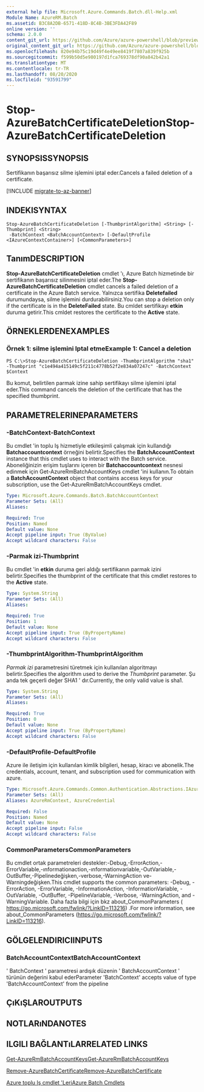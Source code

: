 ```yaml
---
external help file: Microsoft.Azure.Commands.Batch.dll-Help.xml
Module Name: AzureRM.Batch
ms.assetid: B3C8A2DB-6571-418D-8C4B-3BE3FDA42F89
online version: ''
schema: 2.0.0
content_git_url: https://github.com/Azure/azure-powershell/blob/preview/src/ResourceManager/AzureBatch/Commands.Batch/help/Stop-AzureBatchCertificateDeletion.md
original_content_git_url: https://github.com/Azure/azure-powershell/blob/preview/src/ResourceManager/AzureBatch/Commands.Batch/help/Stop-AzureBatchCertificateDeletion.md
ms.openlocfilehash: 820e94b75c19d49f4e49ee8419f7807a839f925b
ms.sourcegitcommit: f599b50d5e980197d1fca769378df90a842b42a1
ms.translationtype: MT
ms.contentlocale: tr-TR
ms.lasthandoff: 08/20/2020
ms.locfileid: "93591799"
---
```

# <span data-ttu-id="ad7fc-101">Stop-AzureBatchCertificateDeletion</span><span class="sxs-lookup"><span data-stu-id="ad7fc-101">Stop-AzureBatchCertificateDeletion</span></span>

## <span data-ttu-id="ad7fc-102">SYNOPSIS</span><span class="sxs-lookup"><span data-stu-id="ad7fc-102">SYNOPSIS</span></span>
<span data-ttu-id="ad7fc-103">Sertifikanın başarısız silme işlemini iptal eder.</span><span class="sxs-lookup"><span data-stu-id="ad7fc-103">Cancels a failed deletion of a certificate.</span></span>

[!INCLUDE [migrate-to-az-banner](../../includes/migrate-to-az-banner.md)]

## <span data-ttu-id="ad7fc-104">INDEKI</span><span class="sxs-lookup"><span data-stu-id="ad7fc-104">SYNTAX</span></span>

```
Stop-AzureBatchCertificateDeletion [-ThumbprintAlgorithm] <String> [-Thumbprint] <String>
 -BatchContext <BatchAccountContext> [-DefaultProfile <IAzureContextContainer>] [<CommonParameters>]
```

## <span data-ttu-id="ad7fc-105">Tanım</span><span class="sxs-lookup"><span data-stu-id="ad7fc-105">DESCRIPTION</span></span>
<span data-ttu-id="ad7fc-106">**Stop-AzureBatchCertificateDeletion** cmdlet 'ı, Azure Batch hizmetinde bir sertifikanın başarısız silinmesini iptal eder.</span><span class="sxs-lookup"><span data-stu-id="ad7fc-106">The **Stop-AzureBatchCertificateDeletion** cmdlet cancels a failed deletion of a certificate in the Azure Batch service.</span></span>
<span data-ttu-id="ad7fc-107">Yalnızca sertifika **Deletefailed** durumundaysa, silme işlemini durdurabilirsiniz.</span><span class="sxs-lookup"><span data-stu-id="ad7fc-107">You can stop a deletion only if the certificate is in the **DeleteFailed** state.</span></span>
<span data-ttu-id="ad7fc-108">Bu cmldet sertifikayı **etkin** duruma getirir.</span><span class="sxs-lookup"><span data-stu-id="ad7fc-108">This cmldet restores the certificate to the **Active** state.</span></span>

## <span data-ttu-id="ad7fc-109">ÖRNEKLERDEN</span><span class="sxs-lookup"><span data-stu-id="ad7fc-109">EXAMPLES</span></span>

### <span data-ttu-id="ad7fc-110">Örnek 1: silme işlemini Iptal etme</span><span class="sxs-lookup"><span data-stu-id="ad7fc-110">Example 1: Cancel a deletion</span></span>
```
PS C:\>Stop-AzureBatchCertificateDeletion -ThumbprintAlgorithm "sha1" -Thumbprint "c1e494a415149c5f211c4778b52f2e834a07247c" -BatchContext $Context
```

<span data-ttu-id="ad7fc-111">Bu komut, belirtilen parmak izine sahip sertifikayı silme işlemini iptal eder.</span><span class="sxs-lookup"><span data-stu-id="ad7fc-111">This command cancels the deletion of the certificate that has the specified thumbprint.</span></span>

## <span data-ttu-id="ad7fc-112">PARAMETRELERINE</span><span class="sxs-lookup"><span data-stu-id="ad7fc-112">PARAMETERS</span></span>

### <span data-ttu-id="ad7fc-113">-BatchContext</span><span class="sxs-lookup"><span data-stu-id="ad7fc-113">-BatchContext</span></span>
<span data-ttu-id="ad7fc-114">Bu cmdlet 'in toplu Iş hizmetiyle etkileşimli çalışmak için kullandığı **Batchaccountcontext** örneğini belirtir.</span><span class="sxs-lookup"><span data-stu-id="ad7fc-114">Specifies the **BatchAccountContext** instance that this cmdlet uses to interact with the Batch service.</span></span>
<span data-ttu-id="ad7fc-115">Aboneliğinizin erişim tuşlarını içeren bir **Batchaccountcontext** nesnesi edinmek için Get-AzureRmBatchAccountKeys cmdlet 'ini kullanın.</span><span class="sxs-lookup"><span data-stu-id="ad7fc-115">To obtain a **BatchAccountContext** object that contains access keys for your subscription, use the Get-AzureRmBatchAccountKeys cmdlet.</span></span>

```yaml
Type: Microsoft.Azure.Commands.Batch.BatchAccountContext
Parameter Sets: (All)
Aliases: 

Required: True
Position: Named
Default value: None
Accept pipeline input: True (ByValue)
Accept wildcard characters: False
```

### <span data-ttu-id="ad7fc-116">-Parmak izi</span><span class="sxs-lookup"><span data-stu-id="ad7fc-116">-Thumbprint</span></span>
<span data-ttu-id="ad7fc-117">Bu cmdlet 'in **etkin** duruma geri aldığı sertifikanın parmak izini belirtir.</span><span class="sxs-lookup"><span data-stu-id="ad7fc-117">Specifies the thumbprint of the certificate that this cmdlet restores to the **Active** state.</span></span>

```yaml
Type: System.String
Parameter Sets: (All)
Aliases: 

Required: True
Position: 1
Default value: None
Accept pipeline input: True (ByPropertyName)
Accept wildcard characters: False
```

### <span data-ttu-id="ad7fc-118">-ThumbprintAlgorithm</span><span class="sxs-lookup"><span data-stu-id="ad7fc-118">-ThumbprintAlgorithm</span></span>
<span data-ttu-id="ad7fc-119">*Parmak izi* parametresini türetmek için kullanılan algoritmayı belirtir.</span><span class="sxs-lookup"><span data-stu-id="ad7fc-119">Specifies the algorithm used to derive the *Thumbprint* parameter.</span></span>
<span data-ttu-id="ad7fc-120">Şu anda tek geçerli değer SHA1 ' dır.</span><span class="sxs-lookup"><span data-stu-id="ad7fc-120">Currently, the only valid value is sha1.</span></span>

```yaml
Type: System.String
Parameter Sets: (All)
Aliases: 

Required: True
Position: 0
Default value: None
Accept pipeline input: True (ByPropertyName)
Accept wildcard characters: False
```

### <span data-ttu-id="ad7fc-121">-DefaultProfile</span><span class="sxs-lookup"><span data-stu-id="ad7fc-121">-DefaultProfile</span></span>
<span data-ttu-id="ad7fc-122">Azure ile iletişim için kullanılan kimlik bilgileri, hesap, kiracı ve abonelik.</span><span class="sxs-lookup"><span data-stu-id="ad7fc-122">The credentials, account, tenant, and subscription used for communication with azure.</span></span>

```yaml
Type: Microsoft.Azure.Commands.Common.Authentication.Abstractions.IAzureContextContainer
Parameter Sets: (All)
Aliases: AzureRmContext, AzureCredential

Required: False
Position: Named
Default value: None
Accept pipeline input: False
Accept wildcard characters: False
```

### <span data-ttu-id="ad7fc-123">CommonParameters</span><span class="sxs-lookup"><span data-stu-id="ad7fc-123">CommonParameters</span></span>
<span data-ttu-id="ad7fc-124">Bu cmdlet ortak parametreleri destekler:-Debug,-ErrorAction,-ErrorVariable,-ınformationaction,-ınformationvariable,-OutVariable,-OutBuffer,-Pipelinedeğişken,-verbose,-WarningAction ve-Warningdeğişken.</span><span class="sxs-lookup"><span data-stu-id="ad7fc-124">This cmdlet supports the common parameters: -Debug, -ErrorAction, -ErrorVariable, -InformationAction, -InformationVariable, -OutVariable, -OutBuffer, -PipelineVariable, -Verbose, -WarningAction, and -WarningVariable.</span></span> <span data-ttu-id="ad7fc-125">Daha fazla bilgi için bkz about_CommonParameters ( https://go.microsoft.com/fwlink/?LinkID=113216) .</span><span class="sxs-lookup"><span data-stu-id="ad7fc-125">For more information, see about_CommonParameters (https://go.microsoft.com/fwlink/?LinkID=113216).</span></span>

## <span data-ttu-id="ad7fc-126">GÖLGELENDIRICI</span><span class="sxs-lookup"><span data-stu-id="ad7fc-126">INPUTS</span></span>

### <span data-ttu-id="ad7fc-127">BatchAccountContext</span><span class="sxs-lookup"><span data-stu-id="ad7fc-127">BatchAccountContext</span></span>
<span data-ttu-id="ad7fc-128">' BatchContext ' parametresi ardışık düzenin ' BatchAccountContext ' türünün değerini kabul eder</span><span class="sxs-lookup"><span data-stu-id="ad7fc-128">Parameter 'BatchContext' accepts value of type 'BatchAccountContext' from the pipeline</span></span>

## <span data-ttu-id="ad7fc-129">ÇıKıŞLAR</span><span class="sxs-lookup"><span data-stu-id="ad7fc-129">OUTPUTS</span></span>

## <span data-ttu-id="ad7fc-130">NOTLARıNDA</span><span class="sxs-lookup"><span data-stu-id="ad7fc-130">NOTES</span></span>

## <span data-ttu-id="ad7fc-131">ILGILI BAĞLANTıLAR</span><span class="sxs-lookup"><span data-stu-id="ad7fc-131">RELATED LINKS</span></span>

[<span data-ttu-id="ad7fc-132">Get-AzureRmBatchAccountKeys</span><span class="sxs-lookup"><span data-stu-id="ad7fc-132">Get-AzureRmBatchAccountKeys</span></span>](./Get-AzureRmBatchAccountKeys.md)

[<span data-ttu-id="ad7fc-133">Remove-AzureBatchCertificate</span><span class="sxs-lookup"><span data-stu-id="ad7fc-133">Remove-AzureBatchCertificate</span></span>](./Remove-AzureBatchCertificate.md)

[<span data-ttu-id="ad7fc-134">Azure toplu Iş cmdlet 'Leri</span><span class="sxs-lookup"><span data-stu-id="ad7fc-134">Azure Batch Cmdlets</span></span>](./AzureRM.Batch.md)


